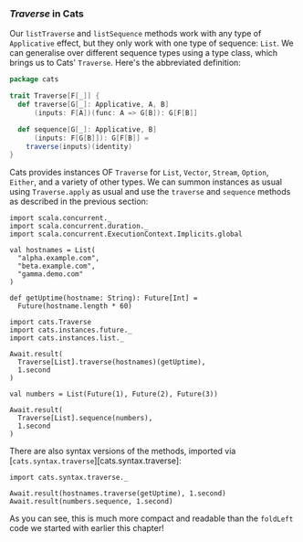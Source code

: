 ### *Traverse* in Cats

Our `listTraverse` and `listSequence` methods
work with any type of `Applicative` effect,
but they only work with one type of sequence: `List`.
We can generalise over different sequence types using a type class,
which brings us to Cats' `Traverse`.
Here's the abbreviated definition:

```scala
package cats

trait Traverse[F[_]] {
  def traverse[G[_]: Applicative, A, B]
      (inputs: F[A])(func: A => G[B]): G[F[B]]

  def sequence[G[_]: Applicative, B]
      (inputs: F[G[B]]): G[F[B]] =
    traverse(inputs)(identity)
}
```

Cats provides instances OF `Traverse`
for `List`, `Vector`, `Stream`, `Option`, `Either`,
and a variety of other types.
We can summon instances as usual using `Traverse.apply` as usual
and use the `traverse` and `sequence` methods
as described in the previous section:

```tut:book:invisible
import scala.concurrent._
import scala.concurrent.duration._
import scala.concurrent.ExecutionContext.Implicits.global

val hostnames = List(
  "alpha.example.com",
  "beta.example.com",
  "gamma.demo.com"
)

def getUptime(hostname: String): Future[Int] =
  Future(hostname.length * 60)
```

```tut:book:silent
import cats.Traverse
import cats.instances.future._
import cats.instances.list._
```

```tut:book
Await.result(
  Traverse[List].traverse(hostnames)(getUptime),
  1.second
)
```

```tut:book:silent
val numbers = List(Future(1), Future(2), Future(3))
```

```tut:book
Await.result(
  Traverse[List].sequence(numbers),
  1.second
)
```

There are also syntax versions of the methods,
imported via [`cats.syntax.traverse`][cats.syntax.traverse]:

```tut:book:silent
import cats.syntax.traverse._
```

```tut:book
Await.result(hostnames.traverse(getUptime), 1.second)
Await.result(numbers.sequence, 1.second)
```

As you can see, this is much more compact and readable
than the `foldLeft` code we started with earlier this chapter!
